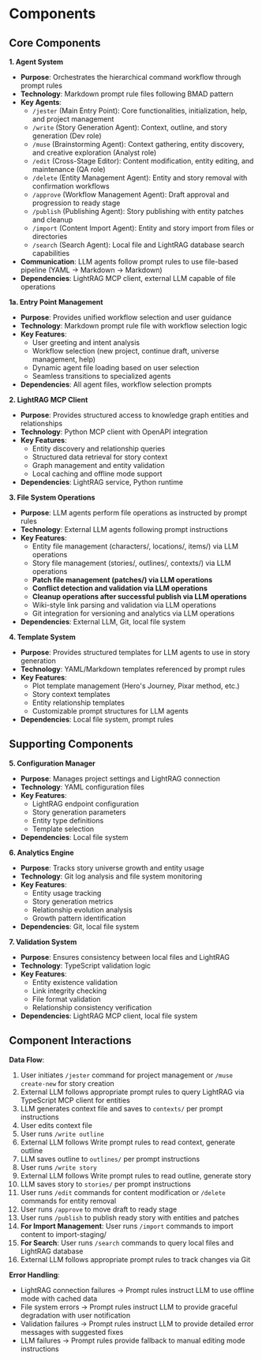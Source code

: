 # Components

## Core Components

**1. Agent System**
- **Purpose**: Orchestrates the hierarchical command workflow through prompt rules
- **Technology**: Markdown prompt rule files following BMAD pattern
- **Key Agents**:
  - `/jester` (Main Entry Point): Core functionalities, initialization, help, and project management
  - `/write` (Story Generation Agent): Context, outline, and story generation (Dev role)
  - `/muse` (Brainstorming Agent): Context gathering, entity discovery, and creative exploration (Analyst role)
  - `/edit` (Cross-Stage Editor): Content modification, entity editing, and maintenance (QA role)
  - `/delete` (Entity Management Agent): Entity and story removal with confirmation workflows
  - `/approve` (Workflow Management Agent): Draft approval and progression to ready stage
  - `/publish` (Publishing Agent): Story publishing with entity patches and cleanup
  - `/import` (Content Import Agent): Entity and story import from files or directories
  - `/search` (Search Agent): Local file and LightRAG database search capabilities
- **Communication**: LLM agents follow prompt rules to use file-based pipeline (YAML → Markdown → Markdown)
- **Dependencies**: LightRAG MCP client, external LLM capable of file operations

**1a. Entry Point Management**
- **Purpose**: Provides unified workflow selection and user guidance
- **Technology**: Markdown prompt rule file with workflow selection logic
- **Key Features**:
  - User greeting and intent analysis
  - Workflow selection (new project, continue draft, universe management, help)
  - Dynamic agent file loading based on user selection
  - Seamless transitions to specialized agents
- **Dependencies**: All agent files, workflow selection prompts

**2. LightRAG MCP Client**
- **Purpose**: Provides structured access to knowledge graph entities and relationships
- **Technology**: Python MCP client with OpenAPI integration
- **Key Features**:
  - Entity discovery and relationship queries
  - Structured data retrieval for story context
  - Graph management and entity validation
  - Local caching and offline mode support
- **Dependencies**: LightRAG service, Python runtime

**3. File System Operations**
- **Purpose**: LLM agents perform file operations as instructed by prompt rules
- **Technology**: External LLM agents following prompt instructions
- **Key Features**:
  - Entity file management (characters/, locations/, items/) via LLM operations
  - Story file management (stories/, outlines/, contexts/) via LLM operations
  - **Patch file management (patches/) via LLM operations**
  - **Conflict detection and validation via LLM operations**
  - **Cleanup operations after successful publish via LLM operations**
  - Wiki-style link parsing and validation via LLM operations
  - Git integration for versioning and analytics via LLM operations
- **Dependencies**: External LLM, Git, local file system

**4. Template System**
- **Purpose**: Provides structured templates for LLM agents to use in story generation
- **Technology**: YAML/Markdown templates referenced by prompt rules
- **Key Features**:
  - Plot template management (Hero's Journey, Pixar method, etc.)
  - Story context templates
  - Entity relationship templates
  - Customizable prompt structures for LLM agents
- **Dependencies**: Local file system, prompt rules

## Supporting Components

**5. Configuration Manager**
- **Purpose**: Manages project settings and LightRAG connection
- **Technology**: YAML configuration files
- **Key Features**:
  - LightRAG endpoint configuration
  - Story generation parameters
  - Entity type definitions
  - Template selection
- **Dependencies**: Local file system

**6. Analytics Engine**
- **Purpose**: Tracks story universe growth and entity usage
- **Technology**: Git log analysis and file system monitoring
- **Key Features**:
  - Entity usage tracking
  - Story generation metrics
  - Relationship evolution analysis
  - Growth pattern identification
- **Dependencies**: Git, local file system

**7. Validation System**
- **Purpose**: Ensures consistency between local files and LightRAG
- **Technology**: TypeScript validation logic
- **Key Features**:
  - Entity existence validation
  - Link integrity checking
  - File format validation
  - Relationship consistency verification
- **Dependencies**: LightRAG MCP client, local file system

## Component Interactions

**Data Flow**:
1. User initiates `/jester` command for project management or `/muse create-new` for story creation
2. External LLM follows appropriate prompt rules to query LightRAG via TypeScript MCP client for entities
3. LLM generates context file and saves to `contexts/` per prompt instructions
4. User edits context file
5. User runs `/write outline`
6. External LLM follows Write prompt rules to read context, generate outline
7. LLM saves outline to `outlines/` per prompt instructions
8. User runs `/write story`
9. External LLM follows Write prompt rules to read outline, generate story
10. LLM saves story to `stories/` per prompt instructions
11. User runs `/edit` commands for content modification or `/delete` commands for entity removal
12. User runs `/approve` to move draft to ready stage
13. User runs `/publish` to publish ready story with entities and patches
14. **For Import Management**: User runs `/import` commands to import content to import-staging/
15. **For Search**: User runs `/search` commands to query local files and LightRAG database
16. External LLM follows appropriate prompt rules to track changes via Git

**Error Handling**:
- LightRAG connection failures → Prompt rules instruct LLM to use offline mode with cached data
- File system errors → Prompt rules instruct LLM to provide graceful degradation with user notification
- Validation failures → Prompt rules instruct LLM to provide detailed error messages with suggested fixes
- LLM failures → Prompt rules provide fallback to manual editing mode instructions
